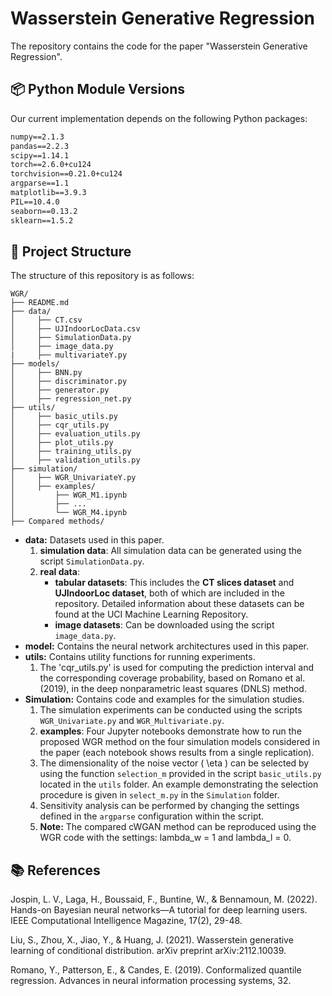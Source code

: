 # Wasserstein Generative Regression
The repository contains the code for the paper "Wasserstein Generative Regression".

## 📦 Python Module Versions
Our current implementation depends on the following Python packages:

```txt
numpy==2.1.3
pandas==2.2.3
scipy==1.14.1
torch==2.6.0+cu124
torchvision==0.21.0+cu124
argparse==1.1  
matplotlib==3.9.3
PIL==10.4.0
seaborn==0.13.2
sklearn==1.5.2
```

## 📁 Project Structure 
The structure of this repository is as follows:
``` 
WGR/
├── README.md
├── data/
│     ├── CT.csv
│     ├── UJIndoorLocData.csv
│     ├── SimulationData.py
│     ├── image_data.py
|     ├── multivariateY.py
├── models/
│     ├── BNN.py
│     ├── discriminator.py
│     ├── generator.py
│     ├── regression_net.py
├── utils/
│     ├── basic_utils.py 
│     ├── cqr_utils.py
│     ├── evaluation_utils.py
│     ├── plot_utils.py
│     ├── training_utils.py
│     ├── validation_utils.py
├── simulation/
│     ├── WGR_UnivariateY.py
│     ├── examples/
│         ├── WGR_M1.ipynb
│         ├── ...
│         └── WGR_M4.ipynb
├── Compared methods/
``` 
- **data:** Datasets used in this paper.
  1. **simulation data**: All simulation data can be generated using the script `SimulationData.py`.  
  2. **real data**:
     - **tabular datasets**: This includes the **CT slices dataset** and **UJIndoorLoc dataset**, both of which are included in the repository. Detailed information about these datasets can be found at the UCI Machine Learning Repository.  
     - **image datasets**: Can be downloaded using the script `image_data.py`.
- **model:**  Contains the neural network architectures used in this paper.
- **utils:**  Contains utility functions for running experiments.
  1. The 'cqr_utils.py' is used for computing the prediction interval and the corresponding coverage probability, based on Romano et al. (2019), in the deep nonparametric least squares (DNLS) method.
- **Simulation:** Contains code and examples for the simulation studies.  
  1. The simulation experiments can be conducted using the scripts `WGR_Univariate.py` and `WGR_Multivariate.py`.  
  2. **examples**: Four Jupyter notebooks demonstrate how to run the proposed WGR method on the four simulation models considered in the paper (each notebook shows results from a single replication).
  3. The dimensionality of the noise vector \( \eta \) can be selected by using the function `selection_m` provided in the script `basic_utils.py` located in the `utils` folder. An example demonstrating the selection procedure is given in `select_m.py` in the `Simulation` folder.
  4. Sensitivity analysis can be performed by changing the settings defined in the `argparse` configuration within the script.
  5.  **Note:** The compared cWGAN method can be reproduced using the WGR code with the settings: lambda_w = 1 and lambda_l = 0.


     
## 📚 References
Jospin, L. V., Laga, H., Boussaid, F., Buntine, W., & Bennamoun, M. (2022). Hands-on Bayesian neural networks—A tutorial for deep learning users. IEEE Computational Intelligence Magazine, 17(2), 29-48.

Liu, S., Zhou, X., Jiao, Y., & Huang, J. (2021). Wasserstein generative learning of conditional distribution. arXiv preprint arXiv:2112.10039.

Romano, Y., Patterson, E., & Candes, E. (2019). Conformalized quantile regression. Advances in neural information processing systems, 32.


